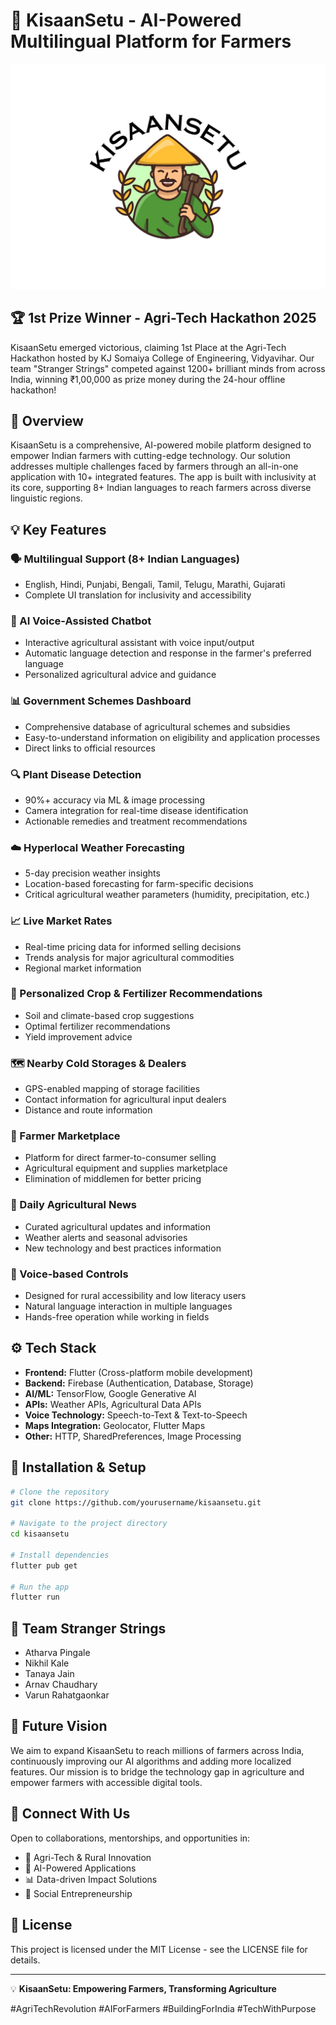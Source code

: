 # 🌾 KisaanSetu - AI-Powered Multilingual Platform for Farmers

![KisaanSetu Logo](kisaansetu/assets/logo.jpg)

## 🏆 1st Prize Winner - Agri-Tech Hackathon 2025
KisaanSetu emerged victorious, claiming 1st Place at the Agri-Tech Hackathon hosted by KJ Somaiya College of Engineering, Vidyavihar. Our team "Stranger Strings" competed against 1200+ brilliant minds from across India, winning ₹1,00,000 as prize money during the 24-hour offline hackathon!

## 🚀 Overview
KisaanSetu is a comprehensive, AI-powered mobile platform designed to empower Indian farmers with cutting-edge technology. Our solution addresses multiple challenges faced by farmers through an all-in-one application with 10+ integrated features. The app is built with inclusivity at its core, supporting 8+ Indian languages to reach farmers across diverse linguistic regions.

## 💡 Key Features

### 🗣️ Multilingual Support (8+ Indian Languages)
- English, Hindi, Punjabi, Bengali, Tamil, Telugu, Marathi, Gujarati
- Complete UI translation for inclusivity and accessibility

### 🤖 AI Voice-Assisted Chatbot
- Interactive agricultural assistant with voice input/output
- Automatic language detection and response in the farmer's preferred language
- Personalized agricultural advice and guidance

### 📊 Government Schemes Dashboard
- Comprehensive database of agricultural schemes and subsidies
- Easy-to-understand information on eligibility and application processes
- Direct links to official resources

### 🔍 Plant Disease Detection
- 90%+ accuracy via ML & image processing
- Camera integration for real-time disease identification
- Actionable remedies and treatment recommendations

### ☁️ Hyperlocal Weather Forecasting
- 5-day precision weather insights
- Location-based forecasting for farm-specific decisions
- Critical agricultural weather parameters (humidity, precipitation, etc.)

### 📈 Live Market Rates
- Real-time pricing data for informed selling decisions
- Trends analysis for major agricultural commodities
- Regional market information

### 🌱 Personalized Crop & Fertilizer Recommendations
- Soil and climate-based crop suggestions
- Optimal fertilizer recommendations
- Yield improvement advice

### 🗺️ Nearby Cold Storages & Dealers
- GPS-enabled mapping of storage facilities
- Contact information for agricultural input dealers
- Distance and route information

### 🛒 Farmer Marketplace
- Platform for direct farmer-to-consumer selling
- Agricultural equipment and supplies marketplace
- Elimination of middlemen for better pricing

### 📰 Daily Agricultural News
- Curated agricultural updates and information
- Weather alerts and seasonal advisories
- New technology and best practices information

### 🎤 Voice-based Controls
- Designed for rural accessibility and low literacy users
- Natural language interaction in multiple languages
- Hands-free operation while working in fields

## ⚙️ Tech Stack
- **Frontend:** Flutter (Cross-platform mobile development)
- **Backend:** Firebase (Authentication, Database, Storage)
- **AI/ML:** TensorFlow, Google Generative AI
- **APIs:** Weather APIs, Agricultural Data APIs
- **Voice Technology:** Speech-to-Text & Text-to-Speech
- **Maps Integration:** Geolocator, Flutter Maps
- **Other:** HTTP, SharedPreferences, Image Processing

## 🔧 Installation & Setup

```bash
# Clone the repository
git clone https://github.com/yourusername/kisaansetu.git

# Navigate to the project directory
cd kisaansetu

# Install dependencies
flutter pub get

# Run the app
flutter run
```

## 👥 Team Stranger Strings
- Atharva Pingale
- Nikhil Kale
- Tanaya Jain
- Arnav Chaudhary
- Varun Rahatgaonkar

## 🌟 Future Vision
We aim to expand KisaanSetu to reach millions of farmers across India, continuously improving our AI algorithms and adding more localized features. Our mission is to bridge the technology gap in agriculture and empower farmers with accessible digital tools.

## 🔗 Connect With Us
Open to collaborations, mentorships, and opportunities in:
- 🌱 Agri-Tech & Rural Innovation
- 📱 AI-Powered Applications
- 📊 Data-driven Impact Solutions
- 🤝 Social Entrepreneurship

## 📝 License
This project is licensed under the MIT License - see the LICENSE file for details.

---

💡 **KisaanSetu: Empowering Farmers, Transforming Agriculture**

#AgriTechRevolution #AIForFarmers #BuildingForIndia #TechWithPurpose
